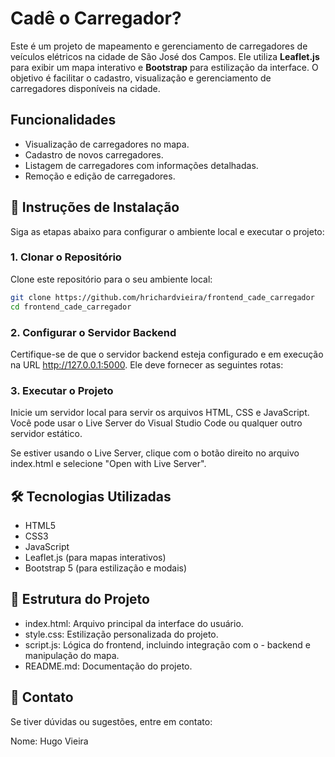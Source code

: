 # Cadê o Carregador?

Este é um projeto de mapeamento e gerenciamento de carregadores de veículos elétricos na cidade de São José dos Campos. Ele utiliza **Leaflet.js** para exibir um mapa interativo e **Bootstrap** para estilização da interface. O objetivo é facilitar o cadastro, visualização e gerenciamento de carregadores disponíveis na cidade.

## Funcionalidades

- Visualização de carregadores no mapa.
- Cadastro de novos carregadores.
- Listagem de carregadores com informações detalhadas.
- Remoção e edição de carregadores.

## 🚀 Instruções de Instalação

Siga as etapas abaixo para configurar o ambiente local e executar o projeto:

### 1. Clonar o Repositório

Clone este repositório para o seu ambiente local:

```bash
git clone https://github.com/hrichardvieira/frontend_cade_carregador
cd frontend_cade_carregador
```

### 2. Configurar o Servidor Backend 

Certifique-se de que o servidor backend esteja configurado e em execução na URL http://127.0.0.1:5000. Ele deve fornecer as seguintes rotas:

### 3. Executar o Projeto

Inicie um servidor local para servir os arquivos HTML, CSS e JavaScript. Você pode usar o Live Server do Visual Studio Code ou qualquer outro servidor estático.

Se estiver usando o Live Server, clique com o botão direito no arquivo index.html e selecione "Open with Live Server".

## 🛠️ Tecnologias Utilizadas

- HTML5
- CSS3
- JavaScript
- Leaflet.js (para mapas interativos)
- Bootstrap 5 (para estilização e modais)

## 📂 Estrutura do Projeto

- index.html: Arquivo principal da interface do usuário.
- style.css: Estilização personalizada do projeto.
- script.js: Lógica do frontend, incluindo integração com o - backend e manipulação do mapa.
- README.md: Documentação do projeto.

## 📧 Contato

Se tiver dúvidas ou sugestões, entre em contato:

Nome: Hugo Vieira